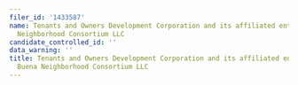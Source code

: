 ```yaml
---
filer_id: '1433587'
name: Tenants and Owners Development Corporation and its affiliated entity Yerba Buena
  Neighborhood Consortium LLC
candidate_controlled_id: ''
data_warning: ''
title: Tenants and Owners Development Corporation and its affiliated entity Yerba
  Buena Neighborhood Consortium LLC
---
```

